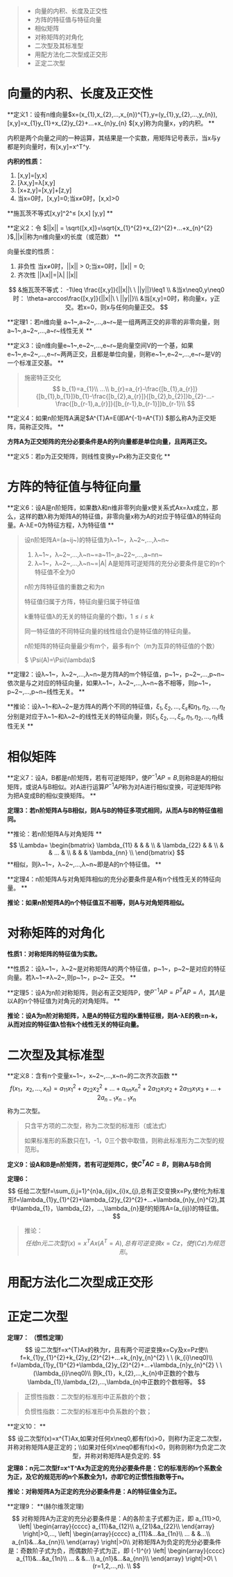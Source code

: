 > - 向量的内积、长度及正交性
> - 方阵的特征值与特征向量
> - 相似矩阵
> - 对称矩阵的对角化
> - 二次型及其标准型
> - 用配方法化二次型成正交形
> - 正定二次型



# 向量的内积、长度及正交性

**定义1：设有n维向量$x=(x_{1},x_{2},...,x_{n})^{T},y=(y_{1},y_{2},...,y_{n}),[x,y]=x_{1}y_{1}+x_{2}y_{2}+...+x_{n}y_{n}  $[x,y]称为向量x，y的内积。                  **

内积是两个向量之间的一种运算，其结果是一个实数，用矩阵记号表示，当x与y都是列向量时，有[x,y]=x^T^y.

**内积的性质：**

1. [x,y]=[y,x]
2. [λx,y]=λ[x,y]
3. [x+z,y]=[x,y]+[z,y]
4. 当x=0时，[x,y]=0;当x$\neq$0时，[x,x]>0

**施瓦茨不等式[x,y]^2^$\leq$ [x,x] [y,y] **

**定义2：令  $||x|| = \sqrt{[x,x]}=\sqrt{x_{1}^{2}+x_{2}^{2}+...+x_{n}^{2}   }$,||x||称为n维向量x的长度（或范数）		**

向量长度的性质：

1. 非负性	当x$\neq$0时，||x|| > 0;当x$=$0时，||x|| = 0;
2. 齐次性     ||λx||=|λ| ||x||

$$
&施瓦茨不等式：        
-1\leq \frac{[x,y]}{||x||\ \ ||y||}\leq1	\\
&当x\neq0,y\neq0时： 
\theta=arccos\frac{[x,y]}{||x||\ \ ||y||}\\
&当[x,y]=0时，称向量x，y正交。若x=0，则x与任何向量正交。
$$

**定理1：若n维向量  a~1~,a~2~,...,a~r~是一组两两正交的非零的非零向量，则a~1~,a~2~,...,a~r~线性无关         **

**定义3：设n维向量e~1~,e~2~,...,e~r~是向量空间V的一个基，如果e~1~,e~2~,...,e~r~两两正交，且都是单位向量，则称e~1~,e~2~,...,e~r~是V的一个标准正交基。      **

> 施密特正交化
> $$
> b_{1}=a_{1}\\
> ...\\
> b_{r}=a_{r}-\frac{[b_{1},a_{r}]}{[b_{1},b_{1}]}b_{1}-\frac{[b_{2},a_{r}]}{[b_{2},b_{2}]}b_{2}-...-\frac{[b_{r-1},a_{r}]}{[b_{r-1},b_{r-1}]}b_{r-1}\\
> $$

**定义4：如果n阶矩阵A满足$A^{T}A=E(即A^{-1}=A^{T})   $那么称A为正交矩阵，简称正交阵。                     **

**方阵A为正交矩阵的充分必要条件是A的列向量都是单位向量，且两两正交。**

**定义5：若p为正交矩阵，则线性变换y=Px称为正交变化   **





# 方阵的特征值与特征向量

**定义6：设A是n阶矩阵，如果数λ和n维非零列向量x使关系式Ax=λx成立，那么，这样的数λ称为矩阵A的特征值，非零向量x称为A的对应于特征值λ的特征向量。A-λE=0为特征方程，λ为特征值     **

>设n阶矩阵A=(a~ij~)的特征值为λ~1~，λ~2~,...,λ~n~
>
>1. λ~1~，λ~2~,...,λ~n~=a~11~,a~22~,...,a~nn~
>2. λ~1~，λ~2~,...,λ~n~=|A|                      A是矩阵可逆矩阵的充分必要条件是它的n个特征值不全为0
>
>n阶方阵特征值的重数之和为n
>
>特征值归属于方阵，特征向量归属于特征值
>
>k重特征值λ的无关的特征向量的个数i，$1\leq i \leq k$
>
>同一特征值的不同特征向量的线性组合仍是特征值的特征向量。
>
>n阶矩阵的特征向量最少有m个，最多有n个（m为互异的特征值的个数）
>
>$ \Psi(A)=\Psi(\lambda)$

**定理2：设λ~1~，λ~2~,...,λ~n~是方阵A的m个特征值，p~1~，p~2~,...,p~n~依次是与之对应的特征向量，如果λ~1~，λ~2~,...,λ~n~各不相等，则p~1~，p~2~,...,p~n~线性无关。  **

**推论：设λ~1~和λ~2~是方阵A的两个不同的特征值，$\xi_{1},\xi_{2},...,\xi_{s}$和$\eta_{1},\eta_{2},...,\eta_{t}$分别是对应于λ~1~和λ~2~的线性无关的特征向量，则$\xi_{1},\xi_{2},...,\xi_{s}$$,\eta_{1},\eta_{2},...,\eta_{t}$线性无关   **



# 相似矩阵

**定义7：设A，B都是n阶矩阵，若有可逆矩阵P，使$P^{-1}AP=B$,则称B是A的相似矩阵，或说A与B相似。对A进行运算$P^{-1}AP$称为对A进行相似变换，可逆矩阵P称为把A变成B的相似变换矩阵。                      **

**定理3：若n阶矩阵A与B相似，则A与B的特征多项式相同，从而A与B的特征值相同。**

**推论：若n阶矩阵A与对角矩阵 **
$$
\Lambda=
\begin{bmatrix}
\lambda_{11} & &  &  \\
& \lambda_{22} &  &  \\
&     & ... & 	   \\
&  &  & \lambda_{nn} \\
\end{bmatrix}
$$
**相似，则λ~1~，λ~2~,...,λ~n~即是A的n个特征值。           **

**定理4：n阶矩阵A与对角矩阵相似的充分必要条件是A有n个线性无关的特征向量。               **

**推论：如果n阶矩阵A的n个特征值互不相等，则A与对角矩阵相似。**



# 对称矩阵的对角化

**性质1：对称矩阵的特征值为实数。**

**性质2：设λ~1~，λ~2~是对称矩阵A的两个特征值，p~1~，p~2~是对应的特征向量。若λ~1~$\neq$λ~2~,则p~1~，p~2~ 正交。               **

**定理5：设A为n阶对称矩阵，则必有正交矩阵P，使$P^{-1}AP=P^{T}AP=\Lambda$，其$\Lambda$是以A的n个特征值为对角元的对角矩阵。    **

**推论：设A为n阶对称矩阵，λ是A的特征方程的k重特征根，则A-λE的秩=n-k，从而对应的特征值λ恰有k个线性无关的特征向量。**



# 二次型及其标准型

**定义8：含有n个变量x~1~，x~2~,...,x~n~的二次齐次函数           **
$$
f(x_{1}，x_{2},...,x_{n})=a_{11}x_{1}^{2}+a_{22}x_{2}^{2}+...+a_{nn}x_{n}^{2}+2a_{12}x_{1}x_{2}+2a_{13}x_{1}x_{3}+...+2a_{n-1}x_{n-1}x_{n}
$$
称为二次型。

> 只含平方项的二次型，称为二次型的标准形（或法式）
>
> 如果标准形的系数只在1，-1，0三个数中取值，则称此标准形为二次型的规范形。

**定义9：设A和B是n阶矩阵，若有可逆矩阵C，使$C^{T}AC=B$，则称A与B合同**

**定理6：**
$$
任给二次型f=\sum_{i,j=1}^{n}a_{ij}x_{i}x_{j},总有正交变换x=Py,使f化为标准形f=\lambda_{1}y_{1}^{2}+\lambda_{2}y_{2}^{2}+...+\lambda_{n}y_{n}^{2},其中\lambda_{1}，\lambda_{2}，...,\lambda_{n}是f的矩阵A=(a_{ij})的特征值。
$$

> 推论：
> $$
> 任给n元二次型f(x)=x^{T}Ax(A^{T}=A),总有可逆变换x=Cz，使f(Cz)为规范形。
> $$



# 用配方法化二次型成正交形











# 正定二次型

**定理7： （惯性定理）**
$$
设二次型f=x^{T}Ax的秩为r，且有两个可逆变换x=Cy及x=Pz使\\
f=k_{1}y_{1}^{2}+k_{2}y_{2}^{2}+...+k_{n}y_{n}^{2} \   \ (k_{i}\neq0)\\
f=\lambda_{1}y_{1}^{2}+\lambda_{2}y_{2}^{2}+...+\lambda_{n}y_{n}^{2} \   \ (\lambda_{i}\neq0)\\
则k_{1}，k_{2},...,k_{n}中正数的个数与\lambda_{1},\lambda_{2},...,\lambda_{n}中正数的个数相等。
$$

> 正惯性指数：二次型的标准形中正系数的个数；
>
> 负惯性指数：二次型的标准形中负系数的个数；

**定义10：  **
$$
设二次型f(x)=x^{T}Ax,如果对任何x\neq0,都有f(x)>0，则称f为正定二次型，并称对称矩阵A是正定的；\\如果对任何x\neq0都有f(x)<0，则称则称f为负定二次型，并称对称矩阵A是负定的.
$$
**定理8：n元二次型f=x^T^Ax为正定的充分必要条件是：它的标准形的n个系数全为正，及它的规范形的n个系数全为1，亦即它的正惯性指数等于n。**

**推论：对称矩阵A为正定的充分必要条件是：A的特征值全为正。**

**定理9： **(赫尔维茨定理)
$$
对称矩阵A为正定的充分必要条件是：A的各阶主子式都为正，即
a_{11}>0,
\left|
\begin{array}{cccc} 
a_{11}&a_{12}\\
a_{21}&a_{22}\\
\end{array}
\right|>0,...,
\left|
\begin{array}{cccc} 
a_{11}&...&a_{1n}\\
...	  &   &...\\
a_{n1}&...&a_{nn}\\
\end{array}
\right|>0\\
对称矩阵A为负定的充分必要条件是：奇数阶子式为负，而偶数阶子式为正，即
(-1)^{r} \left|
\begin{array}{cccc} 
a_{11}&...&a_{1n}\\
...	  &   &...\\
a_{n1}&...&a_{nn}\\
\end{array}
\right|>0\ \ (r=1,2,...,n). \\
$$
